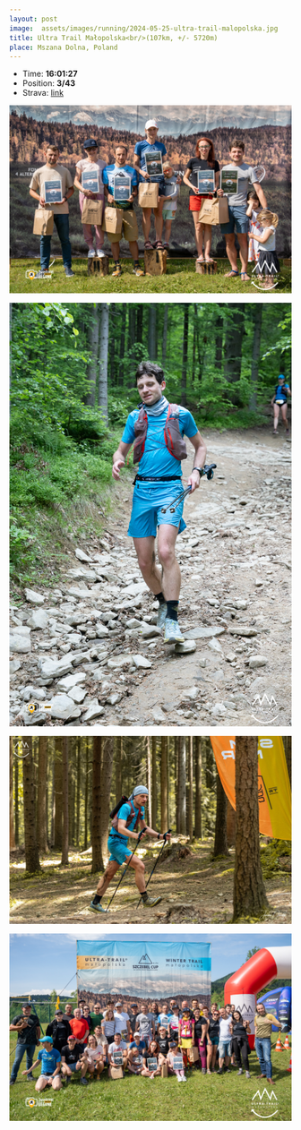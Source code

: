 ```yaml
---
layout: post
image:  assets/images/running/2024-05-25-ultra-trail-malopolska.jpg
title: Ultra Trail Małopolska<br/>(107km, +/- 5720m)
place: Mszana Dolna, Poland
---
```


- Time: **16:01:27**
- Position: **3/43**
- Strava: [link](https://www.strava.com/activities/11497005864)

![Me](/assets/images/running/2024-05-25-ultra-trail-malopolska-me.jpg)

![Me](/assets/images/running/2024-05-25-ultra-trail-malopolska-me-2.jpg)

![Me](/assets/images/running/2024-05-25-ultra-trail-malopolska-me-3.jpg)

![Me](/assets/images/running/2024-05-25-ultra-trail-malopolska-me-4.jpg)
